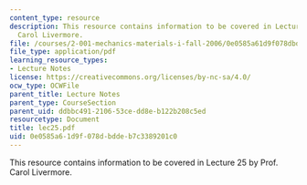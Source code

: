```yaml
---
content_type: resource
description: This resource contains information to be covered in Lecture 25 by Prof.
  Carol Livermore.
file: /courses/2-001-mechanics-materials-i-fall-2006/0e0585a61d9f078dbddeb7c3389201c0_lec25.pdf
file_type: application/pdf
learning_resource_types:
- Lecture Notes
license: https://creativecommons.org/licenses/by-nc-sa/4.0/
ocw_type: OCWFile
parent_title: Lecture Notes
parent_type: CourseSection
parent_uid: ddbbc491-2106-53ce-dd8e-b122b208c5ed
resourcetype: Document
title: lec25.pdf
uid: 0e0585a6-1d9f-078d-bdde-b7c3389201c0
---
```

This resource contains information to be covered in Lecture 25 by Prof. Carol Livermore.